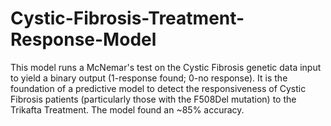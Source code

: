 # Cystic-Fibrosis-Treatment-Response-Model
This model runs a McNemar's test on the Cystic Fibrosis genetic data input to yield a binary output (1-response found; 0-no response). It is the foundation of a predictive model to detect the responsiveness of Cystic Fibrosis patients (particularly those with the F508Del mutation) to the Trikafta Treatment. The model found an ~85% accuracy. 
